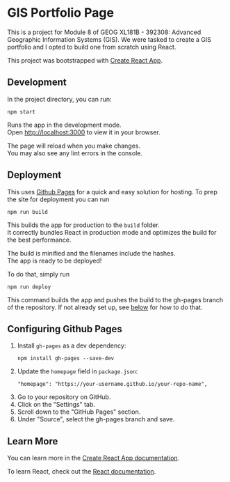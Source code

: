 # GIS Portfolio Page

This is a project for Module 8 of GEOG XL181B - 392308: Advanced Geographic Information Systems (GIS). We were tasked to create a GIS portfolio and I opted to build one from scratch using React.

This project was bootstrapped with [Create React App](https://github.com/facebook/create-react-app).

## Development

In the project directory, you can run:

```
npm start
```

Runs the app in the development mode.\
Open [http://localhost:3000](http://localhost:3000) to view it in your browser.

The page will reload when you make changes.\
You may also see any lint errors in the console.

## Deployment
This uses [Github Pages](https://pages.github.com/) for a quick and easy solution for hosting. To prep the site for deployment you can run
```
npm run build
```

This builds the app for production to the `build` folder.\
It correctly bundles React in production mode and optimizes the build for the best performance.

The build is minified and the filenames include the hashes.\
The app is ready to be deployed!

To do that, simply run
```
npm run deploy
```

This command builds the app and pushes the build to the gh-pages branch of the repository. If not already set up, see [below](#configuring-github-pages) for how to do that.

## Configuring Github Pages

1. Install `gh-pages` as a dev dependency:
    ```
    npm install gh-pages --save-dev
    ```
1. Update the `homepage` field in `package.json`:
    ```
    "homepage": "https://your-username.github.io/your-repo-name",
    ```
1. Go to your repository on GitHub.
1. Click on the "Settings" tab.
1. Scroll down to the "GitHub Pages" section.
1. Under "Source", select the gh-pages branch and save.

## Learn More

You can learn more in the [Create React App documentation](https://facebook.github.io/create-react-app/docs/getting-started).

To learn React, check out the [React documentation](https://reactjs.org/).